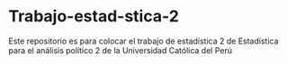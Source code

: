 # Trabajo-estad-stica-2
Este repositorio es para colocar el trabajo de estadística 2 de Estadística para el análisis político 2 de la Universidad Católica del Perú
